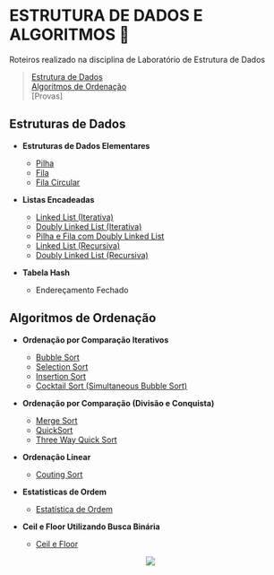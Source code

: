 # ESTRUTURA DE DADOS E ALGORITMOS :game_die:

Roteiros realizado na disciplina de Laboratório de Estrutura de Dados

> [Estrutura de Dados](#estruturas-de-dados)  
> [Algoritmos de Ordenação](#algoritmos-de-ordenação)  
> [Provas]

## Estruturas de Dados

* **Estruturas de Dados Elementares**

    * [Pilha](/DataStructures/R05_Pilha_FilaCircular#pilha)
    * [Fila](DataStructures/R05_Pilha_FilaCircular#fila)
    * [Fila Circular](DataStructures/R05_Pilha_FilaCircular#fila-circular)

* **Listas Encadeadas**

    * [Linked List (Iterativa)](DataStructures/R06_LinkedList_Iterativa#lista-encadeada-simples)
    * [Doubly Linked List (Iterativa)](DataStructures/R06_LinkedList_Iterativa#lista-encadeada-simples)
    * [Pilha e Fila com Doubly Linked List]()
    * [Linked List (Recursiva)](DataStructures/R07_LinkedList_Recursiva#lista-encadeada-simples)
    * [Doubly Linked List (Recursiva)](DataStructures/R07_LinkedList_Recursiva#lista-duplamente-encadeada)

* **Tabela Hash**
    
    * Endereçamento Fechado

## Algoritmos de Ordenação

* **Ordenação por Comparação Iterativos**

    * [Bubble Sort](/Sorting_Algorithms/R01_SimpleSorting#-bubble-sort)
    * [Selection Sort](/Sorting_Algorithms/R01_SimpleSorting#-selection-sort)
    * [Insertion Sort](/Sorting_Algorithms/R01_SimpleSorting#-insertion-sort)
    * [Cocktail Sort (Simultaneous Bubble Sort)](/Sorting_Algorithms/R01_SimpleSorting#-simultaneous-bubbleSort-cocktail-sort)

* **Ordenação por Comparação (Divisão e Conquista)**

    * [Merge Sort](/Sorting_Algorithms/R02_RecursiveSorting#-merge-sort)
    * [QuickSort](/Sorting_Algorithms/R02_RecursiveSorting#-quicksort)
    * [Three Way Quick Sort](/Sorting_Algorithms/R02_RecursiveSorting#-3-way-quicksort)

* **Ordenação Linear**
    * [Couting Sort](/Sorting_Algorithms/R03_LinearSorting#-couting-sort)

* **Estatísticas de Ordem**
    * [Estatística de Ordem](/Sorting_Algorithms/R04_SelectionAndBinarySearch#estatística-de-ordem-utilizando-selection)

* **Ceil e Floor Utilizando Busca Binária**
    * [Ceil e Floor](/Sorting_Algorithms/R04_SelectionAndBinarySearch#busca-binária)


<p align="center">
    <img src="http://alumni.computacao.ufcg.edu.br/static/logica/images/logo.png"/>
</p>
